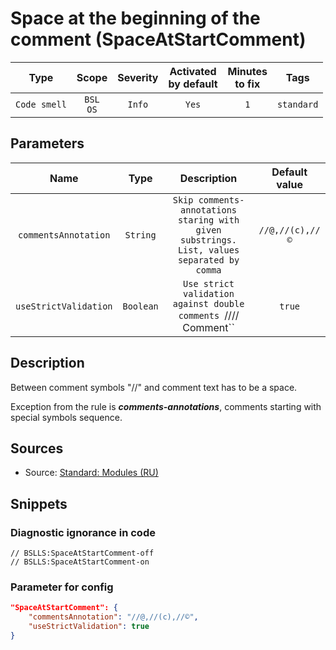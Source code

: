 # Space at the beginning of the comment (SpaceAtStartComment)

|      Type      |    Scope    |     Severity     |    Activated<br>by default    |    Minutes<br>to fix    |    Tags    |
|:-------------:|:-----------------------------:|:----------------:|:------------------------------:|:-----------------------------------:|:----------:|
| `Code smell` |         `BSL`<br>`OS`         | `Info` |              `Yes`              |                 `1`                 | `standard` |

## Parameters


|          Name          |   Type    |                                                     Description                                                     |    Default value    |
|:---------------------:|:--------:|:----------------------------------------------------------------------------------------------------------------:|:------------------------------:|
| `commentsAnnotation`  | `String` | `Skip comments-annotations staring with given substrings. List, values separated by comma` |        `//@,//(c),//©`         |
| `useStrictValidation` | `Boolean` |            `Use strict validation against double comments `//// Comment``             |             `true`             |
<!-- Блоки выше заполняются автоматически, не трогать -->
## Description

Between comment symbols "//" and comment text has to be a space.

Exception from the rule is _**comments-annotations**_, comments starting with special symbols sequence.

## Sources

* Source: [Standard: Modules (RU)](https://its.1c.ru/db/v8std#content:456:hdoc)

## Snippets

<!-- Блоки ниже заполняются автоматически, не трогать -->
### Diagnostic ignorance in code

```bsl
// BSLLS:SpaceAtStartComment-off
// BSLLS:SpaceAtStartComment-on
```

### Parameter for config

```json
"SpaceAtStartComment": {
    "commentsAnnotation": "//@,//(c),//©",
    "useStrictValidation": true
}
```
